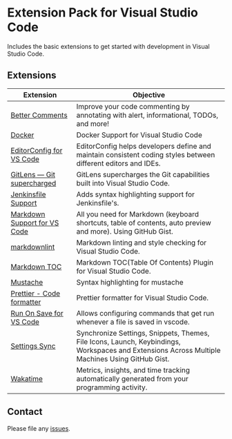 # Extension Pack for Visual Studio Code

Includes the basic extensions to get started with development in Visual Studio Code.

## Extensions

Extension | Objective
--------- | ---------
[Better Comments](https://marketplace.visualstudio.com/items?itemName=aaron-bond.better-comments) | Improve your code commenting by annotating with alert, informational, TODOs, and more!
[Docker](https://marketplace.visualstudio.com/items?itemName=peterjausovec.vscode-docker) | Docker Support for Visual Studio Code
[EditorConfig for VS Code](https://marketplace.visualstudio.com/items?itemName=EditorConfig.EditorConfig) | EditorConfig helps developers define and maintain consistent coding styles between different editors and IDEs.
[GitLens — Git supercharged](https://marketplace.visualstudio.com/items?itemName=eamodio.gitlens) | GitLens supercharges the Git capabilities built into Visual Studio Code.
[Jenkinsfile Support](https://marketplace.visualstudio.com/items?itemName=secanis.jenkinsfile-support) | Adds syntax highlighting support for Jenkinsfile's.
[Markdown Support for VS Code](https://marketplace.visualstudio.com/items?itemName=yzhang.markdown-all-in-one) | All you need for Markdown (keyboard shortcuts, table of contents, auto preview and more). Using GitHub Gist.
[markdownlint](https://marketplace.visualstudio.com/items?itemName=DavidAnson.vscode-markdownlint) | Markdown linting and style checking for Visual Studio Code.
[Markdown TOC](https://marketplace.visualstudio.com/items?itemName=AlanWalk.markdown-toc) | Markdown TOC(Table Of Contents) Plugin for Visual Studio Code.
[Mustache](https://marketplace.visualstudio.com/items?itemName=dawhite.mustache) | Syntax highlighting for mustache
[Prettier - Code formatter](https://marketplace.visualstudio.com/items?itemName=esbenp.prettier-vscode) | Prettier formatter for Visual Studio Code.
[Run On Save for VS Code](https://marketplace.visualstudio.com/items?itemName=emeraldwalk.runonsave) |  Allows configuring commands that get run whenever a file is saved in vscode.
[Settings Sync](https://marketplace.visualstudio.com/items?itemName=shan.code-settings-sync) | Synchronize Settings, Snippets, Themes, File Icons, Launch, Keybindings, Workspaces and Extensions Across Multiple Machines Using GitHub Gist.
[Wakatime](https://marketplace.visualstudio.com/items?itemName=WakaTime.vscode-wakatime) | Metrics, insights, and time tracking automatically generated from your programming activity.

## Contact

Please file any [issues](https://github.com/itmcdev/vscode-extensions/issues).